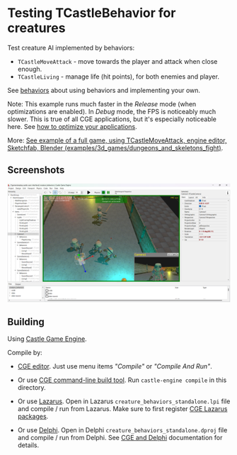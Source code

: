 # Testing TCastleBehavior for creatures

Test creature AI implemented by behaviors:

- `TCastleMoveAttack` - move towards the player and attack when close enough.
- `TCastleLiving` - manage life (hit points), for both enemies and player.

See [behaviors](https://castle-engine.io/behaviors) about using behaviors and implementing your own.

Note: This example runs much faster in the _Release_ mode (when optimizations are enabled). In _Debug_ mode, the FPS is noticeably much slower. This is true of all CGE applications, but it's especially noticeable here. See [how to optimize your applications](https://castle-engine.io/manual_optimization.php).

More: [See example of a full game, using TCastleMoveAttack, engine editor, Sketchfab, Blender (examples/3d_games/dungeons_and_skeletons_fight)](https://github.com/castle-engine/castle-engine/tree/master/examples/3d_games/dungeons_and_skeletons_fight).

## Screenshots

![Playing at design-time](move_attack_design_time.png)

## Building

Using [Castle Game Engine](https://castle-engine.io/).

Compile by:

- [CGE editor](https://castle-engine.io/editor). Just use menu items _"Compile"_ or _"Compile And Run"_.

- Or use [CGE command-line build tool](https://castle-engine.io/build_tool). Run `castle-engine compile` in this directory.

- Or use [Lazarus](https://www.lazarus-ide.org/). Open in Lazarus `creature_behaviors_standalone.lpi` file and compile / run from Lazarus. Make sure to first register [CGE Lazarus packages](https://castle-engine.io/lazarus).

- Or use [Delphi](https://www.embarcadero.com/products/Delphi). Open in Delphi `creature_behaviors_standalone.dproj` file and compile / run from Delphi. See [CGE and Delphi](https://castle-engine.io/delphi) documentation for details.
